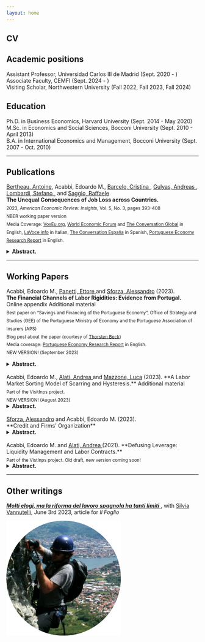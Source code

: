 ```yaml
---
layout: home
---
```


## CV <a href="{{ site.url }}/docs/EMA_cv.pdf" class="{{ site.link_icon }}" title="{{ site.link_title }}" id="icon"></a>

## Academic positions

Assistant Professor, Universidad Carlos III de Madrid (Sept. 2020 - ) <br>
Associate Faculty, CEMFI (Sept. 2024 - ) <br>
Visiting Scholar, Northwestern University (Fall 2022, Fall 2023, Fall 2024)

## Education

Ph.D. in Business Economics, Harvard University (Sept. 2014 - May 2020)  
M.Sc. in Economics and Social Sciences, Bocconi University (Sept. 2010 - April 2013)  
B.A. in International Economics and Management, Bocconi University (Sept. 2007 - Oct. 2010)  

---

## Publications

<a href="https://www.antoinebertheau.com/"> Bertheau, Antoine</a>, Acabbi, Edoardo M., <a href="https://www.bde.es/investigador/en/menu/people/research_staff_a/Barcelo__Cristina.html"> Barcelo, Cristina </a>, <a href="https://sites.google.com/site/andreasgulyas/home"> Gulyas, Andreas </a>, <a href="https://stefano-lombardi.github.io/"> Lombardi, Stefano </a>,  and <a href="https://sites.google.com/site/raffaelesaggio/"> Saggio, Raffaele </a>
<br> 
**The Unequal Consequences of Job Loss across Countries.** <a href="https://www.aeaweb.org/articles?id=10.1257/aeri.20220006" class="{{ site.pdf_icon }}" title="{{ site.pdf_title }}" id="icon"></a><br> 
<sub> 2023, _American Economic Review: Insights_, Vol. 5, No. 3, pages 393-408 </sub> <br>
<sub> NBER working paper version <a href="https://www.nber.org/papers/w29727" class="{{ site.pdf_icon }}" title="{{ site.pdf_title }}"  id="icon"></a> </sub><br>
<sub> Media Coverage: <a href="https://voxeu.org/article/unequal-cost-job-loss-across-countries">VoxEu.org</a>, <a href="https://www.weforum.org/agenda/2022/03/the-unequal-cost-of-job-loss-across-countries/">World Economic Forum</a> and  <a href="https://theconversation.com/southern-european-workers-lose-more-than-their-jobs-when-they-are-laid-off-191002">The Conversation Global</a> in English, <a href="https://www.lavoce.info/archives/93689/limpatto-del-licenziamento-non-e-uguale-per-tutti/">LaVoce.info</a> in Italian, <a href="https://theconversation.com/los-trabajadores-del-sur-de-europa-pierden-mas-que-el-empleo-cuando-son-despedidos-175880">The Conversation España</a> in Spanish, <a href="https://research.pej.pt/2022/03/the-experience-of-losing-a-job-in-different-countries-in-europe/">Portuguese Economy Research Report</a> in English.</sub>

<details>
<summary><b> Abstract. </b></summary>

We document the consequences of losing a job across countries using a harmonized research design applied to seven matched employer-employee datasets. Workers in Denmark and Sweden experience the lowest earnings declines following job displacement, while workers in Italy, Spain, and Portugal experience losses three times as high. French and Austrian workers face earnings losses somewhere in between. Key to these differences is that southern European workers are less likely to find employment following displacement. Loss of employer-specific wage premiums explains a substantial portion of wage losses in all countries.

</details>

---

## Working Papers

Acabbi, Edoardo M., <a href="https://sites.google.com/view/ettorepanetti"> Panetti, Ettore </a> and <a href="https://sites.google.com/site/alessandrosforza87/home"> Sforza, Alessandro</a> (2023).  
**The Financial Channels of Labor Rigidities: Evidence from Portugal.** <a href="{{ site.url }}/docs/APS.pdf" class="{{ site.pdf_icon }}" title="{{ site.pdf_title }}" id="icon"></a> Online appendix <a href="{{ site.url }}/docs/APS_OA.pdf" class="{{ site.pdf_icon }}" title="{{ site.pdf_title }}" id="icon"></a> Additional material <a href="{{ site.url }}/docs/APS_addendum.pdf" class="{{ site.pdf_icon }}" title="{{ site.pdf_title }}" id="icon"></a> 
<br> <sub>Best paper on “Savings and Financing of the Portuguese Economy”, Office of Strategy and Studies (GEE) of the Portuguese Ministry of Economy and the Portuguese Association of Insurers (APS)</sub> 
<br> <sub>Blog post about the paper (courtesy of <a href="http://www.thorstenbeck.com">Thorsten Beck</a>) <a href="http://www.thorstenbeck.com/108089829/6893607/posting/interesting-papers-april-2020" class="{{ site.link_icon }}" title="{{ site.pdf_title }}"  id="icon"></a> </sub>
<br> <sub> Media coverage: <a href="https://research.pej.pt/2020/01/07/finance-and-labor-rigidity-in-portugal/">Portuguese Economy Research Report</a> in English.</sub>
<br> <sub>NEW VERSION! (September 2023)</sub>

<details>
<summary><b> Abstract. </b></summary>

We study how labor rigidities affect firms' responses to credit shocks. Using administrative data on workers, firms and banks in Portugal, we establish three results. First, a short-term credit supply shock leads to a decrease in firms' employment and a greater probability of exit, but effects are concentrated in firms deriving greater value added from labor. Second, the shock disproportionately affects productive firms with a highly-skilled labor force, requiring greater investment in on-the-job training. Third, high firm productivity does not attenuate the effects of credit shocks. Our findings indicate that labor rigidities hinder productivity-enhancing reallocation throughout financial crises.

</details>

<br>
Acabbi, Edoardo M., <a href="https://andrealati.github.io"> Alati, Andrea </a> and <a href="https://lucamazzone.github.io/"> Mazzone, Luca</a> (2023).  
**A Labor Market Sorting Model of Scarring and Hysteresis.** <a href="https://papers.ssrn.com/sol3/papers.cfm?abstract_id=4068858" class="{{ site.pdf_icon }}" title="{{ site.pdf_title }}" id="icon"></a> Additional material <a href="{{ site.url }}/docs/AAM_additional.pdf" class="{{ site.pdf_icon }}" title="{{ site.pdf_title }}" id="icon"></a>
<br> <sub> Part of the VisitInps project. </sub>
<br> <sub>NEW VERSION! (August 2023)</sub> 

<details>
<summary><b> Abstract. </b></summary>

Evaluating the allocative effects of recessions is challenging due to the dynamic and jointly evolving distributions of workers and firms. Workers constantly gain or lose human capital, while the landscape of firms shifts with cyclical vacancy posting, entry and exit. We build a search model with aggregate risk and worker-firm heterogeneity, in which human capital accumulation depends on the sorting of workers to firms. The framework allows us to account for how workers' skills and firms' distributions jointly vary with and in turn impact business cycles.  We estimate the model on administrative data and show that persistent negative effects on the productivity of worker-firm matches dominate cleansing effects, with distortions in sorting and human capital accumulation accounting for approximately 60% of cumulative output losses. Our model offers a rationale for the increased length of recessions and their heterogeneous welfare effects across age, income, and human capital distributions.

</details>

<br>
<a href="https://sites.google.com/site/alessandrosforza87/home"> Sforza, Alessandro</a> and Acabbi, Edoardo M. (2023).
<br> **Credit and Firms' Organization**  <a href="{{ site.url }}/docs/SA.pdf" class="{{ site.pdf_icon }}" title="{{ site.pdf_title }}" id="icon"></a>

<details>
<summary><b> Abstract. </b></summary>
We study the nexus between the organization of firm’s labor and firm credit. We use employer-employee data, firm loans and bank balance sheets to construct an instrument for firm’s credit supply based on firm-bank credit linkages. We conduct an event study and evaluate the importance of credit for the organization of firm’s labor. We show that firms reduce employment of skilled workers and we provide evidence of one possible channel. The re-organization of the firms’ labor structure is connected to the financing of machines and equipments: firms that invested in machines and equipments are more exposed to credit shortages and re-organize by reducing employment of both production workers and specialized workers that are complementary with machines.</details>

<br>
Acabbi, Edoardo M. and <a href="https://andrealati.github.io"> Alati, Andrea </a> (2021).  
**Defusing Leverage: Liquidity Management and Labor Contracts.** <a href="https://papers.ssrn.com/sol3/papers.cfm?abstract_id=3768825" class="{{ site.pdf_icon }}" title="{{ site.pdf_title }}" id="icon"></a>
<br><sub>Part of the VistInps project. Old draft, new version coming soon! </sub>

<details>
<summary><b> Abstract. </b></summary>

Rigidities in firms' payroll adjustment amplify the impact of aggregate fluctuations on fundamentals. We analyze how firms use flexible contracts to decrease this pass-through. Leveraging unique Italian administrative data, we show that firms’ adoption of temporary contracts contributes to a reduction in their variability of cash flows and profits, particularly when their initial labor share is high. We then provide a causal identification of the effect for firms fundamental of a reform liberalizing the use of temporary contracts in 2001. We find that the liberalization of temporary contracts increased their adoption and led to a decline in average labor compensation. The reform translates into a substantial rise in profit margins and a reduction in the cross-sectional standard deviation of profits, but only among firms characterized by initially more rigid labor costs.

</details>

___

## Other writings

<a href="https://www.ilfoglio.it/economia/2023/06/03/news/molti-elogi-ma-la-riforma-del-lavoro-spagnola-ha-tanti-limiti-5342083/"> <b><i>Molti elogi, ma la riforma del lavoro spagnola ha tanti limiti</i></b> </a>, with <a href = "https://sites.google.com/view/silviavannutelli/home"> Silvia Vannutelli</a>, June 3rd 2023, article for *Il Foglio*

<div class="centered-image">
  <img src="assets/ema.png" alt="Centered Image" width="300" height="300">
</div>